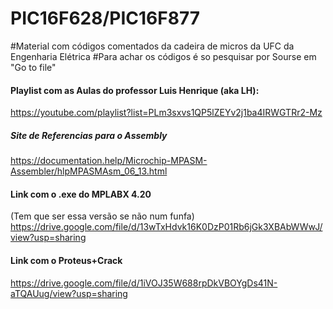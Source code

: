 # PIC16F628/PIC16F877
#Material com códigos comentados da cadeira de micros da UFC da Engenharia Elétrica
#Para achar os códigos é so pesquisar por Sourse em "Go to file"

#### Playlist com as Aulas do professor Luis Henrique (aka LH): #########
https://youtube.com/playlist?list=PLm3sxvs1QP5lZEYv2j1ba4IRWGTRr2-Mz


##### Site de Referencias para o Assembly ######################
https://documentation.help/Microchip-MPASM-Assembler/hlpMPASMAsm_06_13.html

#### Link com o .exe do MPLABX 4.20 ##### 
(Tem que ser essa versão se não num funfa)
https://drive.google.com/file/d/13wTxHdvk16K0DzP01Rb6jGk3XBAbWWwJ/view?usp=sharing


#### Link com o Proteus+Crack ###########

https://drive.google.com/file/d/1iVOJ35W688rpDkVBOYgDs41N-aTQAUug/view?usp=sharing
